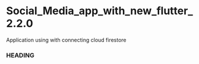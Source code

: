 # Social_Media_app_with_new_flutter_2.2.0
Application using with connecting cloud firestore

### HEADING


